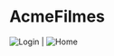 # AcmeFilmes
![Login](https://github.com/Paivaas/AcmeFilmes/assets/123731976/69185bbd-2e8e-43f3-9a6d-5ef9f9f5db85) | ![Home](https://github.com/Paivaas/AcmeFilmes/assets/123731976/399bd139-643a-4e88-ada5-be0130a5392e)

